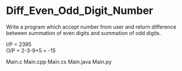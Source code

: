 # Diff_Even_Odd_Digit_Number

Write a program which accept number from user and return difference between
summation of even digits and summation of odd digits.

I/P = 2395    
O/P = 2-3-9+5 = -15   

Main.c
Main.cpp
Main.cs
Main.java
Main.py
